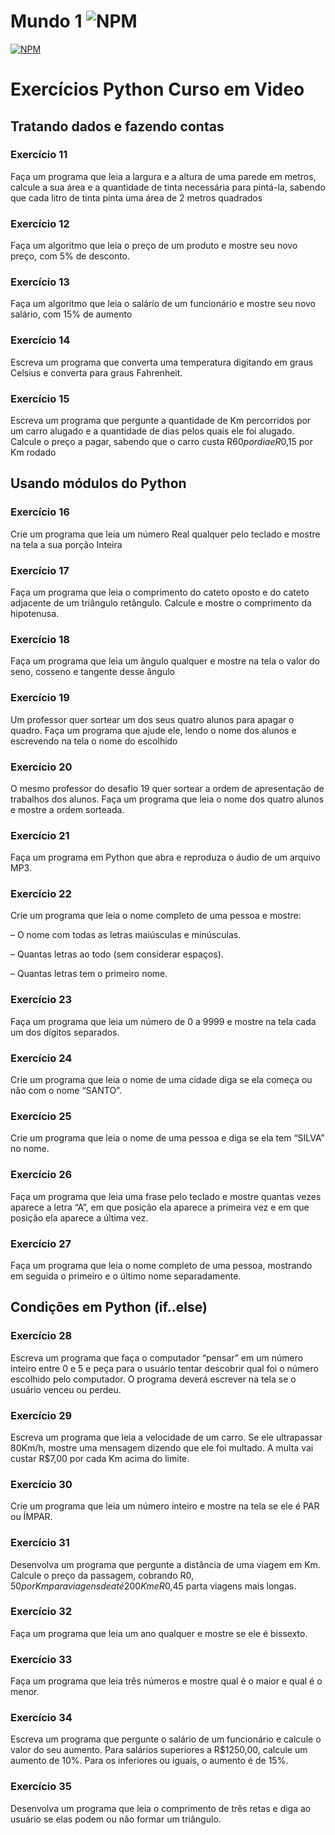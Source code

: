 # Mundo 1 ![NPM](https://img.shields.io/badge/Python-3776AB?style=for-the-badge&logo=python&logoColor=white)

[![NPM](https://img.shields.io/npm/l/react)](https://github.com/brunolikma/Mundo1/blob/main/LICENSE)

# Exercícios Python Curso em Video

## **Tratando dados e fazendo contas**

### **Exercício 11**
Faça um programa que leia a largura e a altura de uma parede em metros, calcule a sua área e a quantidade de tinta necessária para pintá-la, sabendo que cada litro de tinta pinta uma área de 2 metros quadrados

### **Exercício 12** 
Faça um algoritmo que leia o preço de um produto e mostre seu novo preço, com 5% de desconto.

### **Exercício 13** 
Faça um algoritmo que leia o salário de um funcionário e mostre seu novo salário, com 15% de aumento

### **Exercício 14** 
Escreva um programa que converta uma temperatura digitando em graus Celsius e converta para graus Fahrenheit.
 
### **Exercício 15** 
Escreva um programa que pergunte a quantidade de Km percorridos por um carro alugado e a quantidade de dias pelos quais ele foi alugado. Calcule o preço a pagar, sabendo que o carro custa R$60 por dia e R$0,15 por Km rodado

## **Usando módulos do Python**

### **Exercício 16**
Crie um programa que leia um número Real qualquer pelo teclado e mostre na tela a sua porção Inteira

### **Exercício 17**
Faça um programa que leia o comprimento do cateto oposto e do cateto adjacente de um triângulo retângulo. Calcule e mostre o comprimento da hipotenusa.

### **Exercício 18** 
Faça um programa que leia um ângulo qualquer e mostre na tela o valor do seno, cosseno e tangente desse ângulo

### **Exercício 19** 
Um professor quer sortear um dos seus quatro alunos para apagar o quadro. Faça um programa que ajude ele, lendo o nome dos alunos e escrevendo na tela o nome do escolhido

### **Exercício 20** 
O mesmo professor do desafio 19 quer sortear a ordem de apresentação de trabalhos dos alunos. Faça um programa que leia o nome dos quatro alunos e mostre a ordem sorteada.

### **Exercício 21**
Faça um programa em Python que abra e reproduza o áudio de um arquivo MP3.

### **Exercício 22**
Crie um programa que leia o nome completo de uma pessoa e mostre:

– O nome com todas as letras maiúsculas e minúsculas.

– Quantas letras ao todo (sem considerar espaços).

– Quantas letras tem o primeiro nome.

### **Exercício 23**
Faça um programa que leia um número de 0 a 9999 e mostre na tela cada um dos dígitos separados.

### **Exercício 24**
Crie um programa que leia o nome de uma cidade diga se ela começa ou não com o nome “SANTO”.

### **Exercício 25**
Crie um programa que leia o nome de uma pessoa e diga se ela tem “SILVA” no nome.

### **Exercício 26**
Faça um programa que leia uma frase pelo teclado e mostre quantas vezes aparece a letra “A”, em que posição ela aparece a primeira vez e em que posição ela aparece a última vez.

### **Exercício 27**
Faça um programa que leia o nome completo de uma pessoa, mostrando em seguida o primeiro e o último nome separadamente.

## Condições em Python (if..else)

### **Exercício 28**
Escreva um programa que faça o computador “pensar” em um número inteiro entre 0 e 5 e peça para o usuário tentar descobrir qual foi o número escolhido pelo computador. O programa deverá escrever na tela se o usuário venceu ou perdeu.

### **Exercício 29**
Escreva um programa que leia a velocidade de um carro. Se ele ultrapassar 80Km/h, mostre uma mensagem dizendo que ele foi multado. A multa vai custar R$7,00 por cada Km acima do limite.

### **Exercício 30**
Crie um programa que leia um número inteiro e mostre na tela se ele é PAR ou ÍMPAR.

### **Exercício 31**
Desenvolva um programa que pergunte a distância de uma viagem em Km. Calcule o preço da passagem, cobrando R$0,50 por Km para viagens de até 200Km e R$0,45 parta viagens mais longas.

### **Exercício 32**
Faça um programa que leia um ano qualquer e mostre se ele é bissexto.

### **Exercício 33**
Faça um programa que leia três números e mostre qual é o maior e qual é o menor.

### **Exercício 34**
Escreva um programa que pergunte o salário de um funcionário e calcule o valor do seu aumento. Para salários superiores a R$1250,00, calcule um aumento de 10%. Para os inferiores ou iguais, o aumento é de 15%.

### **Exercício 35**
Desenvolva um programa que leia o comprimento de três retas e diga ao usuário se elas podem ou não formar um triângulo.
